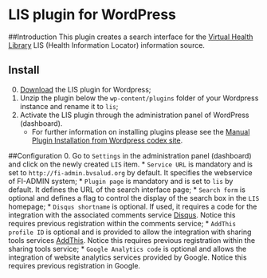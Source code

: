 LIS plugin for WordPress
========================

##Introduction
This plugin creates a search interface for the [Virtual Health Library](http://modelo.bvsalud.org/en/) LIS (Health Information Locator) information source.

## Install

0. [Download](https://github.com/bireme/lis-wp-plugin/archive/master.zip) the LIS plugin for Wordpress;
0. Unzip the plugin below the `wp-content/plugins` folder of your Wordpress instance and rename it to `lis`;
0. Activate the LIS plugin through the administration panel of WordPress (dashboard).
    * For further information on installing plugins please see the [Manual Plugin Installation from Wordpress codex site](http://codex.wordpress.org/Managing_Plugins#Manual_Plugin_Installation).

##Configuration
0. Go to `Settings` in the administration panel (dashboard) and click on the newly created `LIS` item.
    * `Service URL` is mandatory and is set to `http://fi-admin.bvsalud.org` by default. It specifies the webservice of FI-ADMIN system; 
    * `Plugin page` is mandatory and is set to `lis` by default. It defines the URL of the search interface page;
    * `Search form` is optional and defines a flag to control the display of the search box in the `LIS` homepage;
    * `Disqus shortname` is optional. If used, it requires a code for the integration with the associated comments service  [Disqus](http://disqus.com/). Notice this requires previous registration within the comments service;
    * `AddThis profile ID` is optional and is provided to allow the integration with sharing tools services [AddThis](http://www.addthis.com/). Notice this requires previous registration within the sharing tools service;
    * `Google Analytics code` is optional and allows the integration of website analytics services provided by Google. Notice this requires previous registration in Google.
